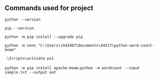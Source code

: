 ## Commands used for project


`python --version`


`pip --version`


`python -m pip install --upgrade pip`


`python -m venv "C:\Users\s542407\Documents\44517\python-word-count-beam"`


 `.\Scripts\activate.ps1`


 `python -m pip install apache-beam`
`python -m wordcount --input sample.txt --output out`